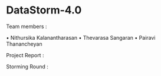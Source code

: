 # DataStorm-4.0

Team members :

 •	Nithursika Kalanantharasan
 •	Thevarasa Sangaran
 •	Pairavi Thanancheyan
 
 Project Report :
   
   Storming Round :
